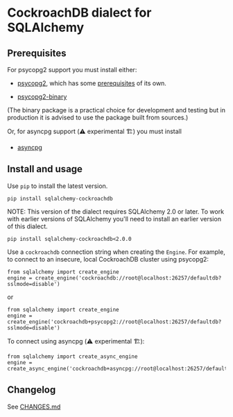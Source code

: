 # CockroachDB dialect for SQLAlchemy

## Prerequisites

For psycopg2 support you must install either:

* [psycopg2](https://pypi.org/project/psycopg2/), which has some
  [prerequisites](https://www.psycopg.org/docs/install.html#prerequisites) of
  its own.

* [psycopg2-binary](https://pypi.org/project/psycopg2-binary/)

(The binary package is a practical choice for development and testing but in
production it is advised to use the package built from sources.)

Or, for asyncpg support (⚠️ experimental 🏗) you must install

* [asyncpg](https://pypi.org/project/asyncpg/)
 
## Install and usage

Use `pip` to install the latest version.

`pip install sqlalchemy-cockroachdb`

NOTE: This version of the dialect requires SQLAlchemy 2.0 or later. To work with
earlier versions of SQLAlchemy you'll need to install an earlier version of this
dialect.

`pip install sqlalchemy-cockroachdb<2.0.0`

Use a `cockroachdb` connection string when creating the `Engine`. For example,
to connect to an insecure, local CockroachDB cluster using psycopg2:

```
from sqlalchemy import create_engine
engine = create_engine('cockroachdb://root@localhost:26257/defaultdb?sslmode=disable')
```

or

```
from sqlalchemy import create_engine
engine = create_engine('cockroachdb+psycopg2://root@localhost:26257/defaultdb?sslmode=disable')
```

To connect using asyncpg (⚠️ experimental 🏗):

```
from sqlalchemy import create_async_engine
engine = create_async_engine('cockroachdb+asyncpg://root@localhost:26257/defaultdb')
```

## Changelog

See [CHANGES.md](https://github.com/cockroachdb/sqlalchemy-cockroachdb/blob/master/CHANGES.md)
